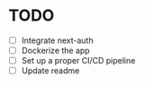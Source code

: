 # TODO

- [ ] Integrate next-auth
- [ ] Dockerize the app
- [ ] Set up a proper CI/CD pipeline
- [ ] Update readme

